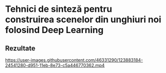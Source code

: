# Tehnici de sinteză pentru construirea scenelor din unghiuri noi folosind Deep Learning

## Rezultate

https://user-images.githubusercontent.com/46331290/123883184-24541280-d951-11eb-8e73-c5a446770362.mp4

<!-- https://user-images.githubusercontent.com/46331290/123883275-5d8c8280-d951-11eb-8080-27c5b5824837.mp4 -->

<!-- https://user-images.githubusercontent.com/46331290/123883432-b0663a00-d951-11eb-8906-69469a635890.mp4 -->



